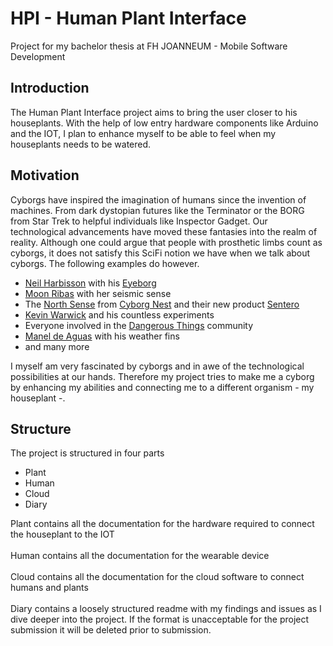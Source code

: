 # HPI - Human Plant Interface

Project for my bachelor thesis at FH JOANNEUM - Mobile Software Development

## Introduction

The Human Plant Interface project aims to bring the user closer to his houseplants. With the help of low entry hardware components like Arduino and the IOT, I plan to enhance myself to be able to feel when my houseplants needs to be watered.

## Motivation

Cyborgs have inspired the imagination of humans since the invention of machines. From dark dystopian futures like the Terminator or the BORG from Star Trek to helpful individuals like Inspector Gadget.
Our technological advancements have moved these fantasies into the realm of reality. Although one could argue that people with prosthetic limbs count as cyborgs, it does not satisfy this SciFi notion we have when we talk about cyborgs.
The following examples do however.

- [Neil Harbisson](https://en.wikipedia.org/wiki/Neil_Harbisson) with his [Eyeborg](https://en.wikipedia.org/wiki/Eyeborg)
- [Moon Ribas](https://en.wikipedia.org/wiki/Moon_Ribas) with her seismic sense
- The [North Sense](https://www.cyborgnest.net/northsense) from [Cyborg Nest](https://www.cyborgnest.net/) and their new product [Sentero](https://www.cyborgnest.net/sentero)
- [Kevin Warwick](https://en.wikipedia.org/wiki/Kevin_Warwick) and his countless experiments
- Everyone involved in the [Dangerous Things](https://dangerousthings.com/) community
- [Manel de Aguas](https://en.wikipedia.org/wiki/Manel_Mu%C3%B1oz) with his weather fins
- and many more

I myself am very fascinated by cyborgs and in awe of the technological possibilities at our hands. Therefore my project tries to make me a cyborg by enhancing my abilities and connecting me to a different organism - my houseplant -.

## Structure

The project is structured in four parts

- Plant
- Human
- Cloud
- Diary

Plant contains all the documentation for the hardware required to connect the houseplant to the IOT
<br>
<br>
Human contains all the documentation for the wearable device
<br>
<br>
Cloud contains all the documentation for the cloud software to connect humans and plants
<br>
<br>
Diary contains a loosely structured readme with my findings and issues as I dive deeper into the project. If the format is unacceptable for the project submission it will be deleted prior to submission.
